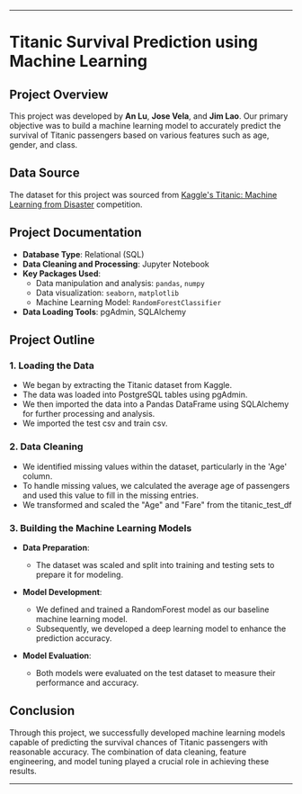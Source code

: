 

---

# Titanic Survival Prediction using Machine Learning

## Project Overview

This project was developed by **An Lu**, **Jose Vela**, and **Jim Lao**. Our primary objective was to build a machine learning model to accurately predict the survival of Titanic passengers based on various features such as age, gender, and class.

## Data Source

The dataset for this project was sourced from [Kaggle's Titanic: Machine Learning from Disaster](https://www.kaggle.com/c/titanic) competition.

## Project Documentation

- **Database Type**: Relational (SQL)
- **Data Cleaning and Processing**: Jupyter Notebook
- **Key Packages Used**:
  - Data manipulation and analysis: `pandas`, `numpy`
  - Data visualization: `seaborn`, `matplotlib`
  - Machine Learning Model: `RandomForestClassifier`
- **Data Loading Tools**: pgAdmin, SQLAlchemy

## Project Outline

### 1. Loading the Data

- We began by extracting the Titanic dataset from Kaggle.
- The data was loaded into PostgreSQL tables using pgAdmin.
- We then imported the data into a Pandas DataFrame using SQLAlchemy for further processing and analysis.
- We imported the test csv and train csv.

### 2. Data Cleaning

- We identified missing values within the dataset, particularly in the 'Age' column.
- To handle missing values, we calculated the average age of passengers and used this value to fill in the missing entries.
- We transformed and scaled the "Age" and "Fare" from the titanic_test_df

### 3. Building the Machine Learning Models

- **Data Preparation**:
  - The dataset was scaled and split into training and testing sets to prepare it for modeling.
  
- **Model Development**:
  - We defined and trained a RandomForest model as our baseline machine learning model.
  - Subsequently, we developed a deep learning model to enhance the prediction accuracy.
  
- **Model Evaluation**:
  - Both models were evaluated on the test dataset to measure their performance and accuracy.

## Conclusion

Through this project, we successfully developed machine learning models capable of predicting the survival chances of Titanic passengers with reasonable accuracy. The combination of data cleaning, feature engineering, and model tuning played a crucial role in achieving these results.

---


  
